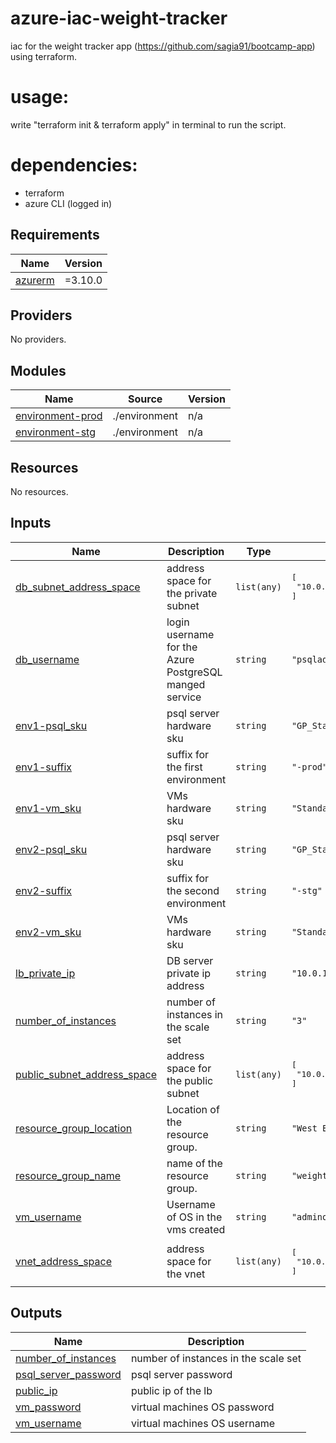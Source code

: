 # azure-iac-weight-tracker
iac for the weight tracker app (https://github.com/sagia91/bootcamp-app) using terraform.

# usage:
write "terraform init & terraform apply" in terminal to run the script.

# dependencies:
* terraform
* azure CLI (logged in)

<!-- BEGIN_TF_DOCS -->
## Requirements

| Name | Version |
|------|---------|
| <a name="requirement_azurerm"></a> [azurerm](#requirement\_azurerm) | =3.10.0 |

## Providers

No providers.

## Modules

| Name | Source | Version |
|------|--------|---------|
| <a name="module_environment-prod"></a> [environment-prod](#module\_environment-prod) | ./environment | n/a |
| <a name="module_environment-stg"></a> [environment-stg](#module\_environment-stg) | ./environment | n/a |

## Resources

No resources.

## Inputs

| Name | Description | Type | Default | Required |
|------|-------------|------|---------|:--------:|
| <a name="input_db_subnet_address_space"></a> [db\_subnet\_address\_space](#input\_db\_subnet\_address\_space) | address space for the private subnet | `list(any)` | <pre>[<br>  "10.0.1.0/24"<br>]</pre> | no |
| <a name="input_db_username"></a> [db\_username](#input\_db\_username) | login username for the Azure PostgreSQL manged service | `string` | `"psqladmin"` | no |
| <a name="input_env1-psql_sku"></a> [env1-psql\_sku](#input\_env1-psql\_sku) | psql server hardware sku | `string` | `"GP_Standard_D2s_v3"` | no |
| <a name="input_env1-suffix"></a> [env1-suffix](#input\_env1-suffix) | suffix for the first environment | `string` | `"-prod"` | no |
| <a name="input_env1-vm_sku"></a> [env1-vm\_sku](#input\_env1-vm\_sku) | VMs hardware sku | `string` | `"Standard_D2as_v5"` | no |
| <a name="input_env2-psql_sku"></a> [env2-psql\_sku](#input\_env2-psql\_sku) | psql server hardware sku | `string` | `"GP_Standard_B2s"` | no |
| <a name="input_env2-suffix"></a> [env2-suffix](#input\_env2-suffix) | suffix for the second environment | `string` | `"-stg"` | no |
| <a name="input_env2-vm_sku"></a> [env2-vm\_sku](#input\_env2-vm\_sku) | VMs hardware sku | `string` | `"Standard_D2as_v5"` | no |
| <a name="input_lb_private_ip"></a> [lb\_private\_ip](#input\_lb\_private\_ip) | DB server private ip address | `string` | `"10.0.1.100"` | no |
| <a name="input_number_of_instances"></a> [number\_of\_instances](#input\_number\_of\_instances) | number of instances in the scale set | `string` | `"3"` | no |
| <a name="input_public_subnet_address_space"></a> [public\_subnet\_address\_space](#input\_public\_subnet\_address\_space) | address space for the public subnet | `list(any)` | <pre>[<br>  "10.0.0.0/24"<br>]</pre> | no |
| <a name="input_resource_group_location"></a> [resource\_group\_location](#input\_resource\_group\_location) | Location of the resource group. | `string` | `"West Europe"` | no |
| <a name="input_resource_group_name"></a> [resource\_group\_name](#input\_resource\_group\_name) | name of the resource group. | `string` | `"weight-tracker"` | no |
| <a name="input_vm_username"></a> [vm\_username](#input\_vm\_username) | Username of OS in the vms created | `string` | `"adminos"` | no |
| <a name="input_vnet_address_space"></a> [vnet\_address\_space](#input\_vnet\_address\_space) | address space for the vnet | `list(any)` | <pre>[<br>  "10.0.0.0/16"<br>]</pre> | no |

## Outputs

| Name | Description |
|------|-------------|
| <a name="output_number_of_instances"></a> [number\_of\_instances](#output\_number\_of\_instances) | number of instances in the scale set |
| <a name="output_psql_server_password"></a> [psql\_server\_password](#output\_psql\_server\_password) | psql server password |
| <a name="output_public_ip"></a> [public\_ip](#output\_public\_ip) | public ip of the lb |
| <a name="output_vm_password"></a> [vm\_password](#output\_vm\_password) | virtual machines OS password |
| <a name="output_vm_username"></a> [vm\_username](#output\_vm\_username) | virtual machines OS username |
<!-- END_TF_DOCS -->